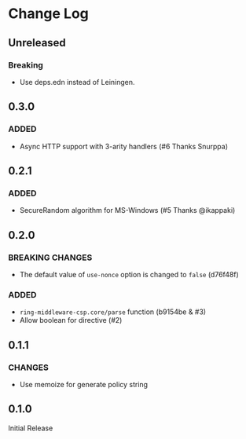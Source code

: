 # Change Log
## Unreleased
### Breaking
- Use deps.edn instead of Leiningen.

## 0.3.0
### ADDED
- Async HTTP support with 3-arity handlers (#6 Thanks Snurppa)

## 0.2.1
### ADDED
- SecureRandom algorithm for MS-Windows (#5 Thanks @ikappaki)

## 0.2.0
### BREAKING CHANGES
- The default value of `use-nonce` option is changed to `false` (d76f48f)

### ADDED
- `ring-middleware-csp.core/parse` function (b9154be & #3)
- Allow boolean for directive (#2)

## 0.1.1
### CHANGES
- Use memoize for generate policy string

## 0.1.0
Initial Release

